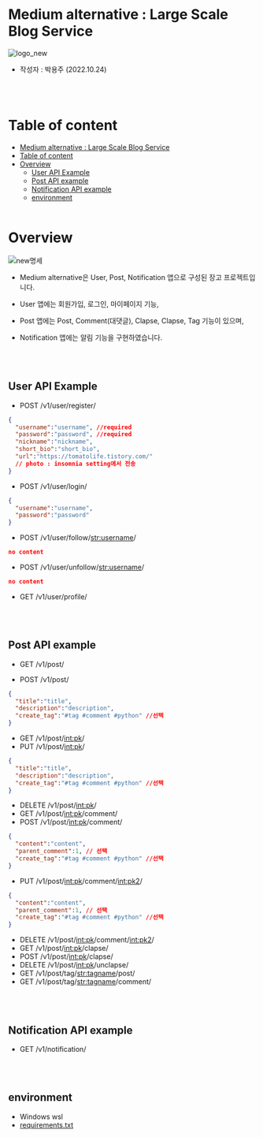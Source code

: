 # Medium alternative : Large Scale Blog Service
![logo_new](https://user-images.githubusercontent.com/81140673/196366827-142b7ced-6cf0-426b-b72c-a1f7b68e7b60.png)
- 작성자 : 박용주 (2022.10.24)


<br></br>

# Table of content
- [Medium alternative : Large Scale Blog Service](#medium-alternative--large-scale-blog-service)
- [Table of content](#table-of-content)
- [Overview](#overview)
  - [User API Example](#user-api-example)
  - [Post API example](#post-api-example)
  - [Notification API example](#notification-api-example)
  - [environment](#environment)
<br></br>

# Overview
![new명세](https://user-images.githubusercontent.com/81140673/200158751-3a95ea8e-97ad-48fa-85c7-0045455749ef.png)

- Medium alternative은 User, Post, Notification 앱으로 구성된 장고 프로젝트입니다. 


- User 앱에는 회원가입, 로그인, 마이페이지 기능, 


- Post 앱에는 Post, Comment(대댓글), Clapse, Clapse, Tag 기능이 있으며, 


- Notification 앱에는 알림 기능을 구현하였습니다. 


<br></br>

## User API Example
- POST /v1/user/register/
```json
{
  "username":"username", //required
  "password":"password", //required
  "nickname":"nickname",
  "short_bio":"short_bio",
  "url":"https://tomatolife.tistory.com/"
  // photo : insomnia setting에서 전송
}
```
- POST /v1/user/login/
```json
{
  "username":"username",
  "password":"password"
}
```

- POST /v1/user/follow/<str:username>/
```json
no content
```

- POST /v1/user/unfollow/<str:username>/
```json
no content
```

- GET /v1/user/profile/


<br></br>

## Post API example
- GET /v1/post/


- POST /v1/post/
```json
{
  "title":"title",
  "description":"description",
  "create_tag":"#tag #comment #python" //선택
}
```

- GET /v1/post/<int:pk>/
- PUT /v1/post/<int:pk>/
```json
{
  "title":"title",
  "description":"description",
  "create_tag":"#tag #comment #python" //선택
}
```

- DELETE /v1/post/<int:pk>/
- GET /v1/post/<int:pk>/comment/
- POST /v1/post/<int:pk>/comment/
```json
{
  "content":"content",
  "parent_comment":1, // 선택
  "create_tag":"#tag #comment #python" //선택
}
```

- PUT /v1/post/<int:pk>/comment/<int:pk2>/
```json
{
  "content":"content",
  "parent_comment":1, // 선택
  "create_tag":"#tag #comment #python" //선택
}
```

- DELETE /v1/post/<int:pk>/comment/<int:pk2>/
- GET /v1/post/<int:pk>/clapse/
- POST /v1/post/<int:pk>/clapse/
- DELETE /v1/post/<int:pk>/unclapse/
- GET /v1/post/tag/<str:tagname>/post/
- GET /v1/post/tag/<str:tagname>/comment/

<br></br>

## Notification API example
- GET /v1/notification/


<br></br>

## environment
- Windows wsl
- [requirements.txt](/requirements.txt)
